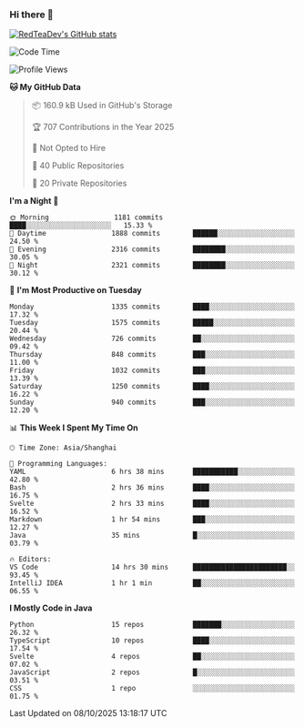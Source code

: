 ### Hi there 👋

<!--
**RedTeaDev/RedTeaDev** is a ✨ _special_ ✨ repository because its `README.md` (this file) appears on your GitHub profile.

Here are some ideas to get you started:

- 🔭 I’m currently working on ...
- 🌱 I’m currently learning ...
- 👯 I’m looking to collaborate on ...
- 🤔 I’m looking for help with ...
- 💬 Ask me about ...
- 📫 How to reach me: ...
- 😄 Pronouns: ...
- ⚡ Fun fact: ...
-->

<!--
[![wakatime](https://wakatime.com/badge/user/6b101ed0-04c0-4490-9283-eb61f2efff96.svg)](https://wakatime.com/@6b101ed0-04c0-4490-9283-eb61f2efff96)
!-->

[![RedTeaDev's GitHub stats](https://github-readme-stats.vercel.app/api?username=RedTeaDev\&include_all_commits=true)](https://github.com/anuraghazra/github-readme-stats)
<!--
[![willianrod's wakatime stats](https://github-readme-stats.vercel.app/api/wakatime?username=RedTeaDev)](https://github.com/anuraghazra/github-readme-stats)
!-->
<!--START_SECTION:waka-->
![Code Time](http://img.shields.io/badge/Code%20Time-3%2C552%20hrs%2017%20mins-blue)

![Profile Views](http://img.shields.io/badge/Profile%20Views-0-blue)

**🐱 My GitHub Data** 

> 📦 160.9 kB Used in GitHub's Storage 
 > 
> 🏆 707 Contributions in the Year 2025
 > 
> 🚫 Not Opted to Hire
 > 
> 📜 40 Public Repositories 
 > 
> 🔑 20 Private Repositories 
 > 
**I'm a Night 🦉** 

```text
🌞 Morning                1181 commits        ████░░░░░░░░░░░░░░░░░░░░░   15.33 % 
🌆 Daytime                1888 commits        ██████░░░░░░░░░░░░░░░░░░░   24.50 % 
🌃 Evening                2316 commits        ████████░░░░░░░░░░░░░░░░░   30.05 % 
🌙 Night                  2321 commits        ████████░░░░░░░░░░░░░░░░░   30.12 % 
```
📅 **I'm Most Productive on Tuesday** 

```text
Monday                   1335 commits        ████░░░░░░░░░░░░░░░░░░░░░   17.32 % 
Tuesday                  1575 commits        █████░░░░░░░░░░░░░░░░░░░░   20.44 % 
Wednesday                726 commits         ██░░░░░░░░░░░░░░░░░░░░░░░   09.42 % 
Thursday                 848 commits         ███░░░░░░░░░░░░░░░░░░░░░░   11.00 % 
Friday                   1032 commits        ███░░░░░░░░░░░░░░░░░░░░░░   13.39 % 
Saturday                 1250 commits        ████░░░░░░░░░░░░░░░░░░░░░   16.22 % 
Sunday                   940 commits         ███░░░░░░░░░░░░░░░░░░░░░░   12.20 % 
```


📊 **This Week I Spent My Time On** 

```text
🕑︎ Time Zone: Asia/Shanghai

💬 Programming Languages: 
YAML                     6 hrs 38 mins       ███████████░░░░░░░░░░░░░░   42.80 % 
Bash                     2 hrs 36 mins       ████░░░░░░░░░░░░░░░░░░░░░   16.75 % 
Svelte                   2 hrs 33 mins       ████░░░░░░░░░░░░░░░░░░░░░   16.52 % 
Markdown                 1 hr 54 mins        ███░░░░░░░░░░░░░░░░░░░░░░   12.27 % 
Java                     35 mins             █░░░░░░░░░░░░░░░░░░░░░░░░   03.79 % 

🔥 Editors: 
VS Code                  14 hrs 30 mins      ███████████████████████░░   93.45 % 
IntelliJ IDEA            1 hr 1 min          ██░░░░░░░░░░░░░░░░░░░░░░░   06.55 % 
```

**I Mostly Code in Java** 

```text
Python                   15 repos            ███████░░░░░░░░░░░░░░░░░░   26.32 % 
TypeScript               10 repos            ████░░░░░░░░░░░░░░░░░░░░░   17.54 % 
Svelte                   4 repos             ██░░░░░░░░░░░░░░░░░░░░░░░   07.02 % 
JavaScript               2 repos             █░░░░░░░░░░░░░░░░░░░░░░░░   03.51 % 
CSS                      1 repo              ░░░░░░░░░░░░░░░░░░░░░░░░░   01.75 % 
```




 Last Updated on 08/10/2025 13:18:17 UTC
<!--END_SECTION:waka-->


